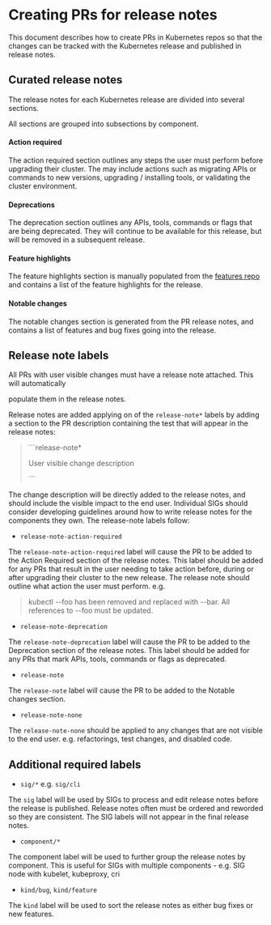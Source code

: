# Creating PRs for release notes

This document describes how to create PRs in Kubernetes repos so that the changes can be tracked with the
Kubernetes release and published in release notes.

## Curated release notes

The release notes for each Kubernetes release are divided into several sections.

All sections are grouped into subsections by component.

#### Action required

The action required section outlines any steps the user must perform before upgrading their cluster.
The may include actions such as migrating APIs or commands to new versions, upgrading /
installing tools, or validating the cluster environment.

#### Deprecations

The deprecation section outlines any APIs, tools, commands or flags that are being deprecated.
They will continue to be available for this release, but will be removed in a subsequent release.

#### Feature highlights

The feature highlights section is manually populated from the [features repo] and contains
a list of the feature highlights for the release. 

#### Notable changes

The notable changes section is generated from the PR release notes, and contains a list
of features and bug fixes going into the release.

## Release note labels

All  PRs with user visible changes must have a release note attached.  This will automatically

populate them in the release notes.

Release notes are added applying on of the `release-note*` labels by adding a section
to the PR description containing the test that will appear in the release notes:

>\```release-note*
>
> User visible change description
>
> \```

The change description will be directly added to the release notes, and should include the visible
impact to the end user.  Individual SIGs should consider developing guidelines around how to write
release notes for the components they own.  The release-note labels follow:

- `release-note-action-required`

The `release-note-action-required` label will cause the PR to be added to the Action Required section
of the release notes.  This label should be added for any PRs that result in the user
needing to take action before, during or after upgrading their cluster to the new release.  The release
note should outline what action the user must perform.  e.g.

> kubectl --foo has been removed and replaced with --bar.  All references to --foo must be updated.

- `release-note-deprecation`

The `release-note-deprecation` label will cause the PR to be added to the Deprecation section
of the release notes.  This label should be added for any PRs that mark APIs, tools, commands or
flags as deprecated.

- `release-note`

The `release-note` label will cause the PR to be added to the Notable changes section.

- `release-note-none`

The `release-note-none` should be applied to any changes that are not visible to the end user. e.g.
refactorings, test changes, and disabled code.

## Additional required labels

- `sig/*` e.g. `sig/cli`

The `sig` label will be used by SIGs to process and edit release notes before the release is published.
Release notes often must be ordered and reworded so they are consistent.  The SIG labels will not
appear in the final release notes.

- `component/*`

The component label will be used to further group the release notes by component.  This is useful for
SIGs with multiple components - e.g. SIG node with kubelet, kubeproxy, cri

- `kind/bug`, `kind/feature`

The `kind` label will be used to sort the release notes as either bug fixes or new features.

[kubernetes repo]: (https://github.com/kubernetes/kubernetes)
[features repo]: (https://github.com/kubernetes/features)
